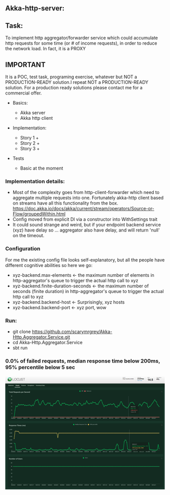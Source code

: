 Akka-http-server:
- 
## Task:
To implement http aggregator/forwarder service which could accumulate http requests for some time (or # of income requests),
in order to reduce the network load. In fact, it is a PROXY
## IMPORTANT
It is a POC, test task, programing exercise, whatever but NOT a PRODUCTION-READY solution.I repeat NOT a PRODUCTION-READY solution.
For a production ready solutions please contact me for a commercial offer. 
- Basics:
  - Akka server
  - Akka http client  


- Implementation:
    - Story 1 +
    - Story 2 +
    - Story 3 +
- Tests
    - Basic at the moment
    
### Implementation details:
  - Most of the complexity goes from http-client-forwarder which need to aggregate multiple requests into one.
    Fortunately akka-http client based on streams have all this functionality from the box. 
    https://doc.akka.io/docs/akka/current/stream/operators/Source-or-Flow/groupedWithin.html
  - Config moved from explicit DI via a constructor into WithSettings trait
  - It could sound strange and weird, but if your endpoint backend service (xyz) have delay so ... aggregator also have delay,
and will return 'null' on the timeout.

### Configuration
For me the existing config file looks self-explanatory, but all the people have different cognitive abilities
so here we go:
- xyz-backend.max-elements <- the maximum number of elements in http-aggregator's queue to trigger the actual http call to xyz
- xyz-backend.finite-duration-seconds <- the maximum number of seconds (finite duration) in http-aggregator's queue to trigger the actual http call to xyz
- xyz-backend.backend-host <- Surprisingly, xyz hosts
- xyz-backend.backend-port <- xyz port, wow

### Run:
- git clone https://github.com/scarymrgrey/Akka-Http.Aggregator.Service.git
- cd Akka-Http.Aggregator.Service
- sbt run

### 0.0% of failed requests, median response time below 200ms, 95% percentile below 5 sec

![Screenshot](img.png)